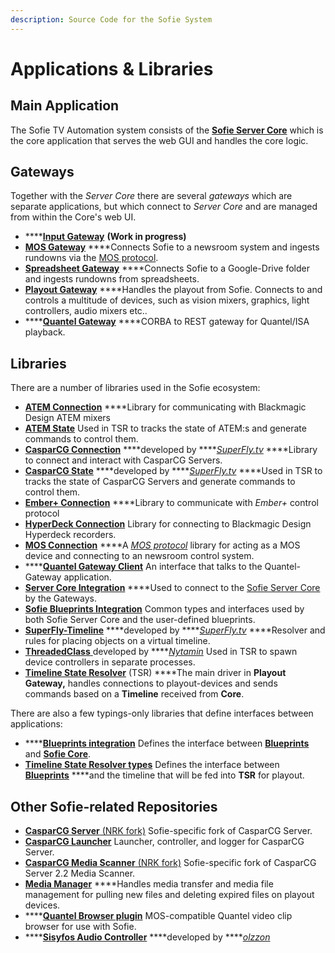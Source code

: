 ```yaml
---
description: Source Code for the Sofie System
---
```


# Applications & Libraries

## Main Application

The Sofie TV Automation system consists of the [**Sofie Server Core**](https://github.com/nrkno/tv-automation-server-core) which is the core application that serves the web GUI and handles the core logic.

## Gateways

Together with the _Server Core_ there are several _gateways_ which are separate applications, but which connect to _Server Core_ and are managed from within the Core's web UI.

* \*\*\*\*[**Input Gateway**](https://github.com/nrkno/tv-automation-input-gateway) **\(Work in progress\)** 
* [**MOS Gateway**](https://github.com/nrkno/tv-automation-mos-gateway) ****Connects Sofie to a newsroom system and ingests rundowns via the [MOS protocol](http://mosprotocol.com/).
* [**Spreadsheet Gateway**](https://github.com/SuperFlyTV/spreadsheet-gateway) ****Connects Sofie to a Google-Drive folder and ingests rundowns from spreadsheets.
* [**Playout Gateway**](https://github.com/nrkno/tv-automation-playout-gateway) ****Handles the playout from Sofie. Connects to and controls a multitude of devices, such as vision mixers, graphics, light controllers, audio mixers etc..
* \*\*\*\*[**Quantel Gateway**](https://github.com/nrkno/tv-automation-quantel-gateway) ****CORBA to REST gateway for Quantel/ISA playback. 

## Libraries

There are a number of libraries used in the Sofie ecosystem:

* [**ATEM Connection**](https://github.com/nrkno/tv-automation-atem-connection) ****Library for communicating with Blackmagic Design ATEM mixers
* [**ATEM State**](https://github.com/nrkno/tv-automation-atem-state)  Used in TSR to tracks the state of ATEM:s and generate commands to control them.
* [**CasparCG Connection**](https://github.com/SuperFlyTV/casparcg-connection) ****developed by ****[_SuperFly.tv_](https://github.com/SuperFlyTV) ****Library to connect and interact with CasparCG Servers.
* [**CasparCG State**](https://github.com/superflytv/casparcg-state) ****developed by ****[_SuperFly.tv_](https://github.com/SuperFlyTV) ****Used in TSR to tracks the state of CasparCG Servers and generate commands to control them.
* [**Ember+ Connection**](https://github.com/nrkno/tv-automation-emberplus-connection) ****Library to communicate with _Ember+_ control protocol 
* [**HyperDeck Connection**](https://github.com/nrkno/tv-automation-hyperdeck-connection) Library for connecting to Blackmagic Design Hyperdeck recorders.
* [**MOS Connection**](https://github.com/nrkno/tv-automation-mos-connection/) ****A [_MOS protocol_](http://mosprotocol.com/) library for acting as a MOS device and connecting to an newsroom control system.
* \*\*\*\*[**Quantel Gateway Client**](https://github.com/nrkno/tv-automation-quantel-gateway-client) An interface that talks to the Quantel-Gateway application.
* [**Server Core Integration**](https://github.com/nrkno/tv-automation-server-core-integration) ****Used to connect to the [Sofie Server Core](https://github.com/nrkno/tv-automation-server-core) by the Gateways.
* [**Sofie Blueprints Integration**](https://github.com/nrkno/tv-automation-sofie-blueprints-integration) Common types and interfaces used by both Sofie Server Core and the user-defined blueprints.
* [**SuperFly-Timeline**](https://github.com/SuperFlyTV/supertimeline) ****developed by ****[_SuperFly.tv_](https://github.com/SuperFlyTV) ****Resolver and rules for placing objects on a virtual timeline.
* [**ThreadedClass** ](https://github.com/nytamin/threadedClass)developed by ****[_Nytamin_](https://github.com/nytamin) Used in TSR to spawn device controllers in separate processes.
* [**Timeline State Resolver**](https://github.com/nrkno/tv-automation-state-timeline-resolver) \(TSR\) ****The main driver in **Playout Gateway,** handles connections to playout-devices and sends commands based on a **Timeline** received from **Core**.



There are also a few typings-only libraries that define interfaces between applications:

* \*\*\*\*[**Blueprints integration**](https://www.npmjs.com/package/tv-automation-sofie-blueprints-integration) Defines the interface between [**Blueprints** ](dictionary.md#blueprints)and [**Sofie Core**](dictionary.md#sofie-core).
* [**Timeline State Resolver types**](https://www.npmjs.com/package/timeline-state-resolver-types) Defines the interface between [**Blueprints**](dictionary.md#blueprints) ****and the timeline that will be fed into **TSR** for playout.

## Other Sofie-related Repositories

* [**CasparCG Server** \(NRK fork\)](https://github.com/nrkno/tv-automation-casparcg-server) Sofie-specific fork of CasparCG Server.
* [**CasparCG Launcher**](https://github.com/nrkno/tv-automation-casparcg-launcher) Launcher, controller, and logger for CasparCG Server.
* [**CasparCG Media Scanner** \(NRK fork\)](https://github.com/nrkno/tv-automation-casparcg-server) Sofie-specific fork of CasparCG Server 2.2 Media Scanner.
* [**Media Manager**](https://github.com/nrkno/tv-automation-media-management) ****Handles media transfer and media file management for pulling new files and deleting expired files on playout devices.
* \*\*\*\*[**Quantel Browser plugin**](https://github.com/nrkno/tv-automation-quantel-browser-plugin) MOS-compatible Quantel video clip browser for use with Sofie.
* \*\*\*\*[**Sisyfos Audio Controller**](https://github.com/nrkno/tv-automation-sisyfos-audio-controller) ****developed by ****[_olzzon_](https://github.com/olzzon/)



